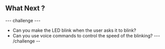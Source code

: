 ## What Next ?
--- challenge ---
- Can you make the LED blink when the user asks it to blink?
- Can you use voice commands to control the speed of the blinking?
--- /challenge --


